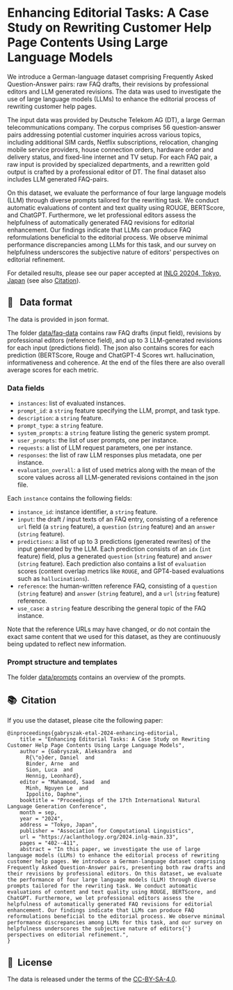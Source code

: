 # Enhancing Editorial Tasks: A Case Study on Rewriting Customer Help Page Contents Using Large Language Models

We introduce a German-language dataset comprising Frequently Asked Question-Answer pairs: raw FAQ drafts, their revisions by professional editors and LLM generated revisions. The data was used to investigate the use of large language models (LLMs) to enhance the editorial process of rewriting customer help pages. 

The input data was provided by Deutsche Telekom AG (DT), a large German telecommunications company. The corpus comprises 56 question-answer pairs addressing potential customer inquiries across various topics, including additional SIM cards, Netflix subscriptions, relocation, changing mobile service providers, house connection orders, hardware order and delivery status, and fixed-line internet and TV setup. For each FAQ pair, a raw input is provided by specialized departments, and a rewritten gold output is crafted by a professional editor of DT. The final dataset also includes LLM generated FAQ-pairs.

On this dataset, we evaluate the performance of four large language models (LLM) through diverse prompts tailored for the rewriting task. We conduct automatic evaluations of content and text quality using ROUGE, BERTScore, and ChatGPT.
Furthermore, we let professional editors assess the helpfulness of automatically generated FAQ revisions for editorial enhancement. Our findings indicate that LLMs can produce FAQ reformulations beneficial to the editorial process. We observe minimal performance discrepancies among LLMs for this task, and our survey on helpfulness underscores the subjective nature of editors' perspectives on editorial refinement.

For detailed results, please see our paper accepted at [INLG 20204, Tokyo, Japan](https://inlg2024.github.io/) (see also [Citation](#-citation)).

## 📝 &nbsp; Data format

The data is provided in json format. 

The folder [data/faq-data](data/faq-data) contains raw FAQ drafts (input field), revisions by professional editors (reference field), and up to 3 LLM-generated revisions for each input (predictions field). The json also contains scores for each prediction (BERTScore, Rouge and ChatGPT-4 Scores wrt. hallucination, informativeness and coherence. At the end of the files there are also overall average scores for each metric.

### Data fields
- `instances`: list of evaluated instances.
- `prompt_id`: a `string` feature specifying the LLM, prompt, and task type.
- `description`: a `string` feature.
- `prompt_type`: a `string` feature.
- `system_prompts`: a `string` feature listing the generic system prompt.
- `user_prompts`: the list of user prompts, one per instance.
- `requests`: a list of LLM request parameters, one per instance.
- `responses`: the list of raw LLM responses plus metadata, one per instance.
- `evaluation_overall`: a list of used metrics along with the mean of the score values across all LLM-generated revisions contained in the json file.

Each `instance` contains the following fields:
- `instance_id`: instance identifier, a `string` feature.
- `input`: the draft / input texts of an FAQ entry, consisting of a reference `url` field (a `string` feature), a `question` (`string` feature) and an `answer` (`string` feature).
- `predictions`: a list of up to 3 predictions (generated rewrites) of the input generated by the LLM. Each prediction consists of an `idx` (`int` feature) field, plus a generated `question` (`string` feature) and `answer` (`string` feature). Each prediction also contains a list of `evaluation` scores (content overlap metrics like `ROUGE`, and GPT4-based evaluations such as `hallucinations`).
- `reference`: the human-written reference FAQ, consisting of a `question` (`string` feature) and `answer` (`string` feature), and a `url` (`string` feature) reference.
- `use_case`: a `string` feature describing the general topic of the FAQ instance.

Note that the reference URLs may have changed, or do not contain the exact same content that we used for this dataset, as they are continuously being updated to reflect new information.

### Prompt structure and templates

The folder [data/prompts](data/prompts) contains an overview of the prompts.


## 📚&nbsp; Citation

If you use the dataset, please cite the following paper:
```
@inproceedings{gabryszak-etal-2024-enhancing-editorial,
    title = "Enhancing Editorial Tasks: A Case Study on Rewriting Customer Help Page Contents Using Large Language Models",
    author = {Gabryszak, Aleksandra  and
      R{\"o}der, Daniel  and
      Binder, Arne  and
      Sion, Luca  and
      Hennig, Leonhard},
    editor = "Mahamood, Saad  and
      Minh, Nguyen Le  and
      Ippolito, Daphne",
    booktitle = "Proceedings of the 17th International Natural Language Generation Conference",
    month = sep,
    year = "2024",
    address = "Tokyo, Japan",
    publisher = "Association for Computational Linguistics",
    url = "https://aclanthology.org/2024.inlg-main.33",
    pages = "402--411",
    abstract = "In this paper, we investigate the use of large language models (LLMs) to enhance the editorial process of rewriting customer help pages. We introduce a German-language dataset comprising Frequently Asked Question-Answer pairs, presenting both raw drafts and their revisions by professional editors. On this dataset, we evaluate the performance of four large language models (LLM) through diverse prompts tailored for the rewriting task. We conduct automatic evaluations of content and text quality using ROUGE, BERTScore, and ChatGPT. Furthermore, we let professional editors assess the helpfulness of automatically generated FAQ revisions for editorial enhancement. Our findings indicate that LLMs can produce FAQ reformulations beneficial to the editorial process. We observe minimal performance discrepancies among LLMs for this task, and our survey on helpfulness underscores the subjective nature of editors{'} perspectives on editorial refinement.",
}

```

## 📘&nbsp; License
The data is released under the terms of the [CC-BY-SA-4.0](LICENCE.txt).



